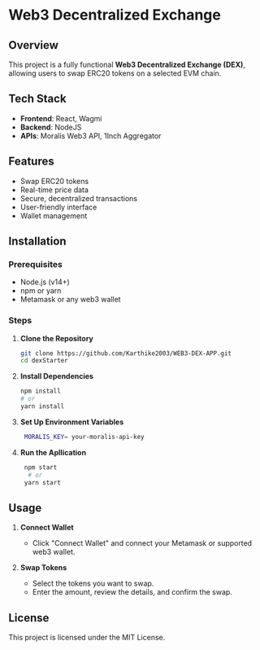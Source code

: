 # Web3 Decentralized Exchange

## Overview

This project is a fully functional **Web3 Decentralized Exchange (DEX)**, allowing users to swap ERC20 tokens on a selected EVM chain.

## Tech Stack

- **Frontend**: React, Wagmi
- **Backend**: NodeJS
- **APIs**: Moralis Web3 API, 1Inch Aggregator

## Features

- Swap ERC20 tokens
- Real-time price data
- Secure, decentralized transactions
- User-friendly interface
- Wallet management

## Installation

### Prerequisites

- Node.js (v14+)
- npm or yarn
- Metamask or any web3 wallet

### Steps

1. **Clone the Repository**
   ```bash
   git clone https://github.com/Karthike2003/WEB3-DEX-APP.git
   cd dexStarter

2. **Install Dependencies**
   ```bash
   npm install
   # or
   yarn install

3. **Set Up Environment Variables**
    ```bash
     MORALIS_KEY= your-moralis-api-key

4.  **Run the Apllication**
     ```bash
      npm start
       # or
      yarn start

  ## Usage

1. **Connect Wallet**

   - Click "Connect Wallet" and connect your Metamask or supported web3 wallet.

2. **Swap Tokens**

   - Select the tokens you want to swap.
   - Enter the amount, review the details, and confirm the swap.
  
  ## License
   This project is licensed under the MIT License.



